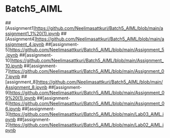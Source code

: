 # Batch5_AIML
##[Assignment1]https://github.com/Neelimasattkuri/Batch5_AIML/blob/main/assignment1_1%20(1).ipynb
##[Assignment4]https://github.com/Neelimasattkuri/Batch5_AIML/blob/main/assignment_4.ipynb
##[assignment-5]https://github.com/Neelimasattkuri/Batch5_AIML/blob/main/Assignment_5.ipynb
##[assignment-10]https://github.com/Neelimasattkuri/Batch5_AIML/blob/main/Assignment_10.ipynb
##[assignment-7]https://github.com/Neelimasattkuri/Batch5_AIML/blob/main/Assignment_07.ipynb
##[assignment_8]https://github.com/Neelimasattkuri/Batch5_AIML/blob/main/Assignment_8.ipynb
##[assignment-9]https://github.com/Neelimasattkuri/Batch5_AIML/blob/main/Assignment_09%20(1).ipynb
##[assignment-6]https://github.com/Neelimasattkuri/Batch5_AIML/blob/main/Assignment_06.ipynb
##[assignment-3]https://github.com/Neelimasattkuri/Batch5_AIML/blob/main/Lab03_AIML.ipynb
##[assignment-2]https://github.com/Neelimasattkuri/Batch5_AIML/blob/main/Lab02_AIML.ipynb
